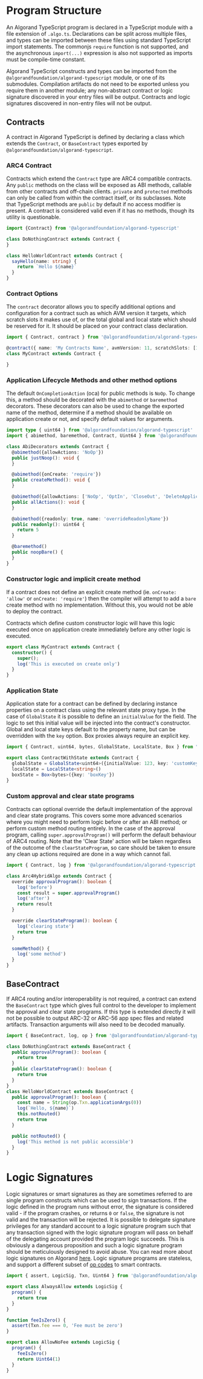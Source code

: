 # Program Structure

An Algorand TypeScript program is declared in a TypeScript module with a file extension of `.algo.ts`. Declarations can be split across multiple files, and types can be imported between these files using standard TypeScript import statements. The commonjs `require` function is not supported, and the asynchronous `import(...)` expression is also not supported as imports must be compile-time constant.

Algorand TypeScript constructs and types can be imported from the `@algorandfoundation/algorand-typescript` module, or one of its submodules. Compilation artifacts do not need to be exported unless you require them in another module; any non-abstract contract or logic signature discovered in your entry files will be output. Contracts and logic signatures discovered in non-entry files will not be output.

## Contracts

A contract in Algorand TypeScript is defined by declaring a class which extends the `Contract`, or `BaseContract` types exported by `@algorandfoundation/algorand-typescript`.

### ARC4 Contract

Contracts which extend the `Contract` type are ARC4 compatible contracts. Any `public` methods on the class will be exposed as ABI methods, callable from other contracts and off-chain clients. `private` and `protected` methods can only be called from within the contract itself, or its subclasses. Note that TypeScript methods are `public` by default if no access modifier is present. A contract is considered valid even if it has no methods, though its utility is questionable.

```ts
import {Contract} from '@algorandfoundation/algorand-typescript'

class DoNothingContract extends Contract {
}

class HelloWorldContract extends Contract {
  sayHello(name: string) {
    return `Hello ${name}`
  }
}
```

### Contract Options

The `contract` decorator allows you to specify additional options and configuration for a contract such as which AVM version it targets, which scratch slots it makes use of, or the total global and local state which should be reserved for it. It should be placed on your contract class declaration.

```ts
import { Contract, contract } from '@algorandfoundation/algorand-typescript'

@contract({ name: 'My Contracts Name', avmVersion: 11, scratchSlots: [1, 2, 3], stateTotals: { globalUints: 4, localUints: 0 }})
class MyContract extends Contract {

}
```

### Application Lifecycle Methods and other method options

The default `OnCompletionAction` (oca) for public methods is `NoOp`. To change this, a method should be decorated with the `abimethod` or `baremethod` decorators. These decorators can also be used to change the exported name of the method, determine if a method should be available on application create or not, and specify default values for arguments.

```ts
import type { uint64 } from '@algorandfoundation/algorand-typescript'
import { abimethod, baremethod, Contract, Uint64 } from '@algorandfoundation/algorand-typescript'

class AbiDecorators extends Contract {
  @abimethod({allowActions: 'NoOp'})
  public justNoop(): void {
  }

  @abimethod({onCreate: 'require'})
  public createMethod(): void {
  }

  @abimethod({allowActions: ['NoOp', 'OptIn', 'CloseOut', 'DeleteApplication', 'UpdateApplication']})
  public allActions(): void {
  }

  @abimethod({readonly: true, name: 'overrideReadonlyName'})
  public readonly(): uint64 {
    return 5
  }

  @baremethod()
  public noopBare() {
  }
}
```

### Constructor logic and implicit create method

If a contract does not define an explicit create method (ie. `onCreate: 'allow'` or `onCreate: 'require'`) then the compiler will attempt to add a `bare` create method with no implementation. Without this, you would not be able to deploy the contract.

Contracts which define custom constructor logic will have this logic executed once on application create immediately before any other logic is executed.

```ts
export class MyContract extends Contract {
  constructor() {
    super();
    log('This is executed on create only')
  }
}
```

### Application State

Application state for a contract can be defined by declaring instance properties on a contract class using the relevant state proxy type. In the case of `GlobalState` it is possible to define an `initialValue` for the field. The logic to set this initial value will be injected into the contract's constructor. Global and local state keys default to the property name, but can be overridden with the `key` option. Box proxies always require an explicit key.

```ts
import { Contract, uint64, bytes, GlobalState, LocalState, Box } from "@algorandfoundation/algorand-typescript"

export class ContractWithState extends Contract {
  globalState = GlobalState<uint64>({initialValue: 123, key: 'customKey'})
  localState = LocalState<string>()
  boxState = Box<bytes>({key: 'boxKey'})
}
```

### Custom approval and clear state programs

Contracts can optional override the default implementation of the approval and clear state programs. This covers some more advanced scenarios where you might need to perform logic before or after an ABI method; or perform custom method routing entirely. In the case of the approval program, calling `super.approvalProgram()` will perform the default behaviour of ARC4 routing. Note that the 'Clear State' action will be taken regardless of the outcome of the `clearStateProgram`, so care should be taken to ensure any clean up actions required are done in a way which cannot fail.

```ts
import { Contract, log } from '@algorandfoundation/algorand-typescript'

class Arc4HybridAlgo extends Contract {
  override approvalProgram(): boolean {
    log('before')
    const result = super.approvalProgram()
    log('after')
    return result
  }

  override clearStateProgram(): boolean {
    log('clearing state')
    return true
  }

  someMethod() {
    log('some method')
  }
}
```

## BaseContract

If ARC4 routing and/or interoperability is not required, a contract can extend the `BaseContract` type which gives full control to the developer to implement the approval and clear state programs. If this type is extended directly it will not be possible to output ARC-32 or ARC-56 app spec files and related artifacts. Transaction arguments will also need to be decoded manually.

```ts
import { BaseContract, log, op } from '@algorandfoundation/algorand-typescript'

class DoNothingContract extends BaseContract {
  public approvalProgram(): boolean {
    return true
  }
  public clearStateProgram(): boolean {
    return true
  }
}
class HelloWorldContract extends BaseContract {
  public approvalProgram(): boolean {
    const name = String(op.Txn.applicationArgs(0))
    log(`Hello, ${name}`)
    this.notRouted()
    return true
  }

  public notRouted() {
    log('This method is not public accessible')
  }
}
```

# Logic Signatures

Logic signatures or smart signatures as they are sometimes referred to are single program constructs which can be used to sign transactions. If the logic defined in the program runs without error, the signature is considered valid - if the program crashes, or returns `0` or `false`, the signature is not valid and the transaction will be rejected. It is possible to delegate signature privileges for any standard account to a logic signature program such that any transaction signed with the logic signature program will pass on behalf of the delegating account provided the program logic succeeds. This is obviously a dangerous proposition and such a logic signature program should be meticulously designed to avoid abuse. You can read more about logic signatures on Algorand [here](https://developer.algorand.org/docs/get-details/dapps/smart-contracts/smartsigs/). Logic signature programs are stateless, and support a different subset of [op codes](https://developer.algorand.org/docs/get-details/dapps/avm/teal/opcodes/) to smart contracts.

```ts
import { assert, LogicSig, Txn, Uint64 } from '@algorandfoundation/algorand-typescript'

export class AlwaysAllow extends LogicSig {
  program() {
    return true
  }
}

function feeIsZero() {
  assert(Txn.fee === 0, 'Fee must be zero')
}

export class AllowNoFee extends LogicSig {
  program() {
    feeIsZero()
    return Uint64(1)
  }
}
```


